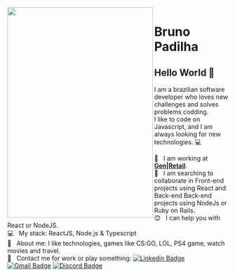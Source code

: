 <img align="left" width="332" height="480" src="https://media.giphy.com/media/ejHCFHxAlZfl6/giphy.gif">


# Bruno Padilha

## Hello World 👋
I am a brazilian software developer who loves new challenges and solves problems codding.
<br/> I like to code on Javascript, and I am always looking for new technologies. :computer:

 :rocket:  &nbsp; I am working at [**Gen|Retail**](https://gen.shop/).
 <br/> :blue_heart: &nbsp; I am searching to collaborate in Front-end projects using React and Back-end Back-end projects using NodeJs or Ruby on Rails.
 <br/> :blush: &nbsp; I can help you with React or NodeJS.
 <br/> :computer: &nbsp; My stack: ReactJS, Node.js & Typescript
  <br/> 💬  &nbsp; About me: I like technologies, games like CS:GO, LOL, PS4 game, watch movies and travel.
 <br/> :email: &nbsp; Contact me for work or play something: [![Linkedin Badge](https://img.shields.io/badge/-BrunoPadilha-blue?style=flat-square&logo=Linkedin&logoColor=white&link=https://www.linkedin.com/in/brpadilha/)](https://www.linkedin.com/in/brpadilha/) 
[![Gmail Badge](https://img.shields.io/badge/-brpadilha.dev@gmail.com-c14438?style=flat-square&logo=Gmail&logoColor=white&link=mailto:brpadilha.dev@gmail.com)](brpadilha.dev@gmail.com)
[![Discord Badge](https://img.shields.io/badge/-brpadilha%234062-7289DA?style=flat-square&logo=discord&logoColor=white&link=https://discord.com/)](https://discord.com/)

